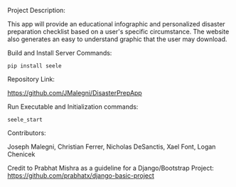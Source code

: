 Project Description:

  This app will provide an educational infographic and personalized disaster preparation checklist based on a user's specific circumstance. The website also generates an easy to understand graphic that the user may download. 

Build and Install Server Commands:

    pip install seele

Repository Link:

  https://github.com/JMalegni/DisasterPrepApp

Run Executable and Initialization commands:

    seele_start

Contributors:

  Joseph Malegni, Christian Ferrer, Nicholas DeSanctis, Xael Font, Logan Chenicek

Credit to Prabhat Mishra as a guideline for a Django/Bootstrap Project:
https://github.com/prabhatx/django-basic-project
